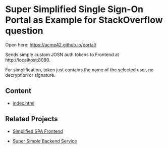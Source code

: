 # Super Simplified Single Sign-On Portal as Example for StackOverflow question

Open here: https://acme42.github.io/portal/

Sends simple custom JOSN auth tokens to Frontend at http://localhost:8080.

For simplification, token just contains the name of the selected user, no decryption or signature. 

## Content 

- [index.html](index.html)

## Related Projects

- [Simplified SPA Frontend](https://github.com/acme42/frontend)

- [Super Simple Backend Service](https://github.com/acme42/backend)
